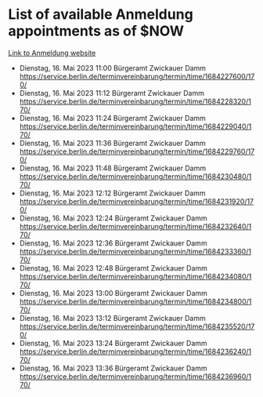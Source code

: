 # List of available Anmeldung appointments as of $NOW
[Link to Anmeldung website](https://service.berlin.de/terminvereinbarung/termin/tag.php?termin=1&anliegen[]=120686&dienstleisterlist=122210,122217,327316,122219,327312,122227,327314,122231,327346,122243,327348,122254,122252,329742,122260,329745,122262,329748,122271,327278,122273,327274,122277,327276,330436,122280,327294,122282,327290,122284,327292,122291,327270,122285,327266,122286,327264,122296,327268,150230,329760,122297,327286,122294,327284,122312,329763,122314,329775,122304,327330,122311,327334,122309,327332,317869,122281,327352,122279,329772,122283,122276,327324,122274,327326,122267,329766,122246,327318,122251,327320,122257,327322,122208,327298,122226,327300&herkunft=http%3A%2F%2Fservice.berlin.de%2Fdienstleistung%2F120686%2F)
- Dienstag, 16. Mai 2023 11:00 Bürgeramt Zwickauer Damm https://service.berlin.de/terminvereinbarung/termin/time/1684227600/170/
- Dienstag, 16. Mai 2023 11:12 Bürgeramt Zwickauer Damm https://service.berlin.de/terminvereinbarung/termin/time/1684228320/170/
- Dienstag, 16. Mai 2023 11:24 Bürgeramt Zwickauer Damm https://service.berlin.de/terminvereinbarung/termin/time/1684229040/170/
- Dienstag, 16. Mai 2023 11:36 Bürgeramt Zwickauer Damm https://service.berlin.de/terminvereinbarung/termin/time/1684229760/170/
- Dienstag, 16. Mai 2023 11:48 Bürgeramt Zwickauer Damm https://service.berlin.de/terminvereinbarung/termin/time/1684230480/170/
- Dienstag, 16. Mai 2023 12:12 Bürgeramt Zwickauer Damm https://service.berlin.de/terminvereinbarung/termin/time/1684231920/170/
- Dienstag, 16. Mai 2023 12:24 Bürgeramt Zwickauer Damm https://service.berlin.de/terminvereinbarung/termin/time/1684232640/170/
- Dienstag, 16. Mai 2023 12:36 Bürgeramt Zwickauer Damm https://service.berlin.de/terminvereinbarung/termin/time/1684233360/170/
- Dienstag, 16. Mai 2023 12:48 Bürgeramt Zwickauer Damm https://service.berlin.de/terminvereinbarung/termin/time/1684234080/170/
- Dienstag, 16. Mai 2023 13:00 Bürgeramt Zwickauer Damm https://service.berlin.de/terminvereinbarung/termin/time/1684234800/170/
- Dienstag, 16. Mai 2023 13:12 Bürgeramt Zwickauer Damm https://service.berlin.de/terminvereinbarung/termin/time/1684235520/170/
- Dienstag, 16. Mai 2023 13:24 Bürgeramt Zwickauer Damm https://service.berlin.de/terminvereinbarung/termin/time/1684236240/170/
- Dienstag, 16. Mai 2023 13:36 Bürgeramt Zwickauer Damm https://service.berlin.de/terminvereinbarung/termin/time/1684236960/170/

